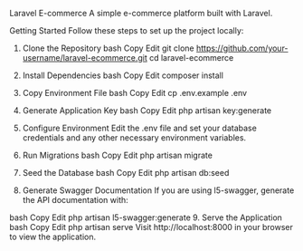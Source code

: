 Laravel E-commerce
A simple e-commerce platform built with Laravel.

Getting Started
Follow these steps to set up the project locally:

1. Clone the Repository
bash
Copy
Edit
git clone https://github.com/your-username/laravel-ecommerce.git
cd laravel-ecommerce
2. Install Dependencies
bash
Copy
Edit
composer install
3. Copy Environment File
bash
Copy
Edit
cp .env.example .env
4. Generate Application Key
bash
Copy
Edit
php artisan key:generate
5. Configure Environment
Edit the .env file and set your database credentials and any other necessary environment variables.

6. Run Migrations
bash
Copy
Edit
php artisan migrate
7. Seed the Database
bash
Copy
Edit
php artisan db:seed
8. Generate Swagger Documentation
If you are using l5-swagger, generate the API documentation with:

bash
Copy
Edit
php artisan l5-swagger:generate
9. Serve the Application
bash
Copy
Edit
php artisan serve
Visit http://localhost:8000 in your browser to view the application.
